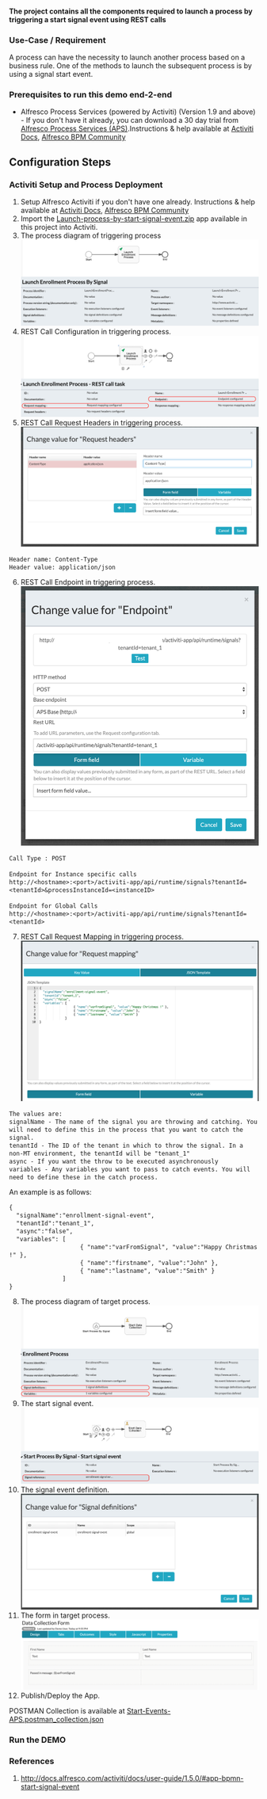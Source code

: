 #### The project contains all the components required to launch a process by triggering a start signal event using REST calls

### Use-Case / Requirement
A process can have the necessity to launch another process based on a business rule. One of the methods to launch the subsequent process is by using a signal start event.

### Prerequisites to run this demo end-2-end

* Alfresco Process Services (powered by Activiti) (Version 1.9 and above) - If you don't have it already, you can download a 30 day trial from [Alfresco Process Services (APS)](https://www.alfresco.com/products/business-process-management/alfresco-activiti).Instructions & help available at [Activiti Docs](http://docs.alfresco.com/activiti/docs/), [Alfresco BPM Community](https://community.alfresco.com/community/bpm)


## Configuration Steps

### Activiti Setup and Process Deployment
1. Setup Alfresco Activiti if you don't have one already. Instructions & help available at [Activiti Docs](http://docs.alfresco.com/activiti/docs/), [Alfresco BPM Community](https://community.alfresco.com/community/bpm)
2. Import the [Launch-process-by-start-signal-event.zip](Launch-process-by-start-signal-event.zip) app available in this project into Activiti.
3. The process diagram of triggering process ![Triggering Process](resources/Source-Process-Flow.png)
4. REST Call Configuration in triggering process. ![Source-REST-Configuration](resources/Source-REST-Configuration.png)
5. REST Call Request Headers in triggering process. ![Source-REST-Headers](resources/Source-REST-Headers.png)
```
Header name: Content-Type
Header value: application/json
```
6. REST Call Endpoint in triggering process. ![Source-REST-Endpoint](resources/Source-REST-Endpoint.png)
```
Call Type : POST

Endpoint for Instance specific calls
http://<hostname>:<port>/activiti-app/api/runtime/signals?tenantId=<tenantId>&processInstanceId=<instanceID>

Endpoint for Global Calls
http://<hostname>:<port>/activiti-app/api/runtime/signals?tenantId=<tenantId>
```
7. REST Call Request Mapping in triggering process. ![Source-REST-RequestMapping](resources/Source-REST-RequestMapping.png)
```
The values are:
signalName - The name of the signal you are throwing and catching. You will need to define this in the process that you want to catch the signal.
tenantId - The ID of the tenant in which to throw the signal. In a non-MT environment, the tenantId will be "tenant_1"
async - If you want the throw to be executed asynchronously
variables - Any variables you want to pass to catch events. You will need to define these in the catch process.
```
An example is as follows:
```
{
  "signalName":"enrollment-signal-event",
  "tenantId":"tenant_1",
  "async":"false",
  "variables": [
                    { "name":"varFromSignal", "value":"Happy Christmas !" },
                    { "name":"firstname", "value":"John" },
                    { "name":"lastname", "value":"Smith" }
               ]
}
```
8. The process diagram of target process. ![Target-Process-Flow](resources/Target-Process-Flow.png)
9. The start signal event. ![Target-Signal-Reference](resources/Target-Signal-Reference.png)
10. The signal event definition. ![Target-Signal-Definition](resources/Target-Signal-Definition.png)
11. The form in target process. ![Target-Form](resources/Target-Form.png)
12. Publish/Deploy the App.

POSTMAN Collection is available at [Start-Events-APS.postman_collection.json](Start-Events-APS.postman_collection.json)

### Run the DEMO

### References
1. http://docs.alfresco.com/activiti/docs/user-guide/1.5.0/#app-bpmn-start-signal-event

